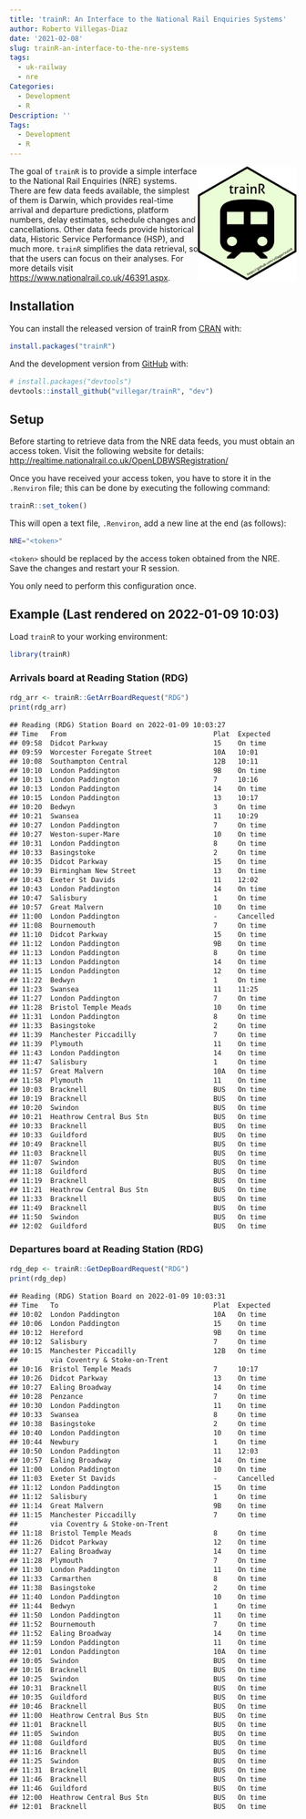 ```yaml
---
title: 'trainR: An Interface to the National Rail Enquiries Systems'
author: Roberto Villegas-Diaz
date: '2021-02-08'
slug: trainR-an-interface-to-the-nre-systems
tags:
  - uk-railway
  - nre
Categories:
  - Development
  - R
Description: ''
Tags:
  - Development
  - R
---
```


<img src="https://raw.githubusercontent.com/villegar/trainR/main/inst/images/logo.png" alt="logo" align="right" height=200px/>

The goal of `trainR` is to provide a simple interface to the 
National Rail Enquiries (NRE) systems. There are few data feeds 
available, the simplest of them is Darwin, which provides real-time 
arrival and departure predictions, platform numbers, delay estimates, 
schedule changes and cancellations. Other data feeds provide historical 
data, Historic Service Performance (HSP), and much more. `trainR` 
simplifies the data retrieval, so that the users can focus on their 
analyses. For more details visit 
https://www.nationalrail.co.uk/46391.aspx.

## Installation

You can install the released version of trainR from [CRAN](https://CRAN.R-project.org) with:

``` r
install.packages("trainR")
```

And the development version from [GitHub](https://github.com/) with:

``` r
# install.packages("devtools")
devtools::install_github("villegar/trainR", "dev")
```

## Setup
Before starting to retrieve data from the NRE data feeds, you must obtain an access token. 
Visit the following website for details: http://realtime.nationalrail.co.uk/OpenLDBWSRegistration/

Once you have received your access token, you have to store it in the `.Renviron` file; this can be 
done by executing the following command:


```r
trainR::set_token()
```

This will open a text file, `.Renviron`, add a new line at the end (as follows):

```bash
NRE="<token>"
```

`<token>` should be replaced by the access token obtained from the NRE. Save the changes and restart 
your R session.

You only need to perform this configuration once.

## Example (Last rendered on 2022-01-09 10:03)

Load `trainR` to your working environment:

```r
library(trainR)
```

### Arrivals board at Reading Station (RDG)


```r
rdg_arr <- trainR::GetArrBoardRequest("RDG")
print(rdg_arr)
```

```
## Reading (RDG) Station Board on 2022-01-09 10:03:27
## Time   From                                    Plat  Expected
## 09:58  Didcot Parkway                          15    On time
## 09:59  Worcester Foregate Street               10A   10:01
## 10:08  Southampton Central                     12B   10:11
## 10:10  London Paddington                       9B    On time
## 10:13  London Paddington                       7     10:16
## 10:13  London Paddington                       14    On time
## 10:15  London Paddington                       13    10:17
## 10:20  Bedwyn                                  3     On time
## 10:21  Swansea                                 11    10:29
## 10:27  London Paddington                       7     On time
## 10:27  Weston-super-Mare                       10    On time
## 10:31  London Paddington                       8     On time
## 10:33  Basingstoke                             2     On time
## 10:35  Didcot Parkway                          15    On time
## 10:39  Birmingham New Street                   13    On time
## 10:43  Exeter St Davids                        11    12:02
## 10:43  London Paddington                       14    On time
## 10:47  Salisbury                               1     On time
## 10:57  Great Malvern                           10    On time
## 11:00  London Paddington                       -     Cancelled
## 11:08  Bournemouth                             7     On time
## 11:10  Didcot Parkway                          15    On time
## 11:12  London Paddington                       9B    On time
## 11:13  London Paddington                       8     On time
## 11:13  London Paddington                       14    On time
## 11:15  London Paddington                       12    On time
## 11:22  Bedwyn                                  1     On time
## 11:23  Swansea                                 11    11:25
## 11:27  London Paddington                       7     On time
## 11:28  Bristol Temple Meads                    10    On time
## 11:31  London Paddington                       8     On time
## 11:33  Basingstoke                             2     On time
## 11:39  Manchester Piccadilly                   7     On time
## 11:39  Plymouth                                11    On time
## 11:43  London Paddington                       14    On time
## 11:47  Salisbury                               1     On time
## 11:57  Great Malvern                           10A   On time
## 11:58  Plymouth                                11    On time
## 10:03  Bracknell                               BUS   On time
## 10:19  Bracknell                               BUS   On time
## 10:20  Swindon                                 BUS   On time
## 10:21  Heathrow Central Bus Stn                BUS   On time
## 10:33  Bracknell                               BUS   On time
## 10:33  Guildford                               BUS   On time
## 10:49  Bracknell                               BUS   On time
## 11:03  Bracknell                               BUS   On time
## 11:07  Swindon                                 BUS   On time
## 11:18  Guildford                               BUS   On time
## 11:19  Bracknell                               BUS   On time
## 11:21  Heathrow Central Bus Stn                BUS   On time
## 11:33  Bracknell                               BUS   On time
## 11:49  Bracknell                               BUS   On time
## 11:50  Swindon                                 BUS   On time
## 12:02  Guildford                               BUS   On time
```

### Departures board at Reading Station (RDG)


```r
rdg_dep <- trainR::GetDepBoardRequest("RDG")
print(rdg_dep)
```

```
## Reading (RDG) Station Board on 2022-01-09 10:03:31
## Time   To                                      Plat  Expected
## 10:02  London Paddington                       10A   On time
## 10:06  London Paddington                       15    On time
## 10:12  Hereford                                9B    On time
## 10:12  Salisbury                               7     On time
## 10:15  Manchester Piccadilly                   12B   On time
##        via Coventry & Stoke-on-Trent           
## 10:16  Bristol Temple Meads                    7     10:17
## 10:26  Didcot Parkway                          13    On time
## 10:27  Ealing Broadway                         14    On time
## 10:28  Penzance                                7     On time
## 10:30  London Paddington                       11    On time
## 10:33  Swansea                                 8     On time
## 10:38  Basingstoke                             2     On time
## 10:40  London Paddington                       10    On time
## 10:44  Newbury                                 1     On time
## 10:50  London Paddington                       11    12:03
## 10:57  Ealing Broadway                         14    On time
## 11:00  London Paddington                       10    On time
## 11:03  Exeter St Davids                        -     Cancelled
## 11:12  London Paddington                       15    On time
## 11:12  Salisbury                               1     On time
## 11:14  Great Malvern                           9B    On time
## 11:15  Manchester Piccadilly                   7     On time
##        via Coventry & Stoke-on-Trent           
## 11:18  Bristol Temple Meads                    8     On time
## 11:26  Didcot Parkway                          12    On time
## 11:27  Ealing Broadway                         14    On time
## 11:28  Plymouth                                7     On time
## 11:30  London Paddington                       11    On time
## 11:33  Carmarthen                              8     On time
## 11:38  Basingstoke                             2     On time
## 11:40  London Paddington                       10    On time
## 11:44  Bedwyn                                  1     On time
## 11:50  London Paddington                       11    On time
## 11:52  Bournemouth                             7     On time
## 11:52  Ealing Broadway                         14    On time
## 11:59  London Paddington                       11    On time
## 12:01  London Paddington                       10A   On time
## 10:05  Swindon                                 BUS   On time
## 10:16  Bracknell                               BUS   On time
## 10:25  Swindon                                 BUS   On time
## 10:31  Bracknell                               BUS   On time
## 10:35  Guildford                               BUS   On time
## 10:46  Bracknell                               BUS   On time
## 11:00  Heathrow Central Bus Stn                BUS   On time
## 11:01  Bracknell                               BUS   On time
## 11:05  Swindon                                 BUS   On time
## 11:08  Guildford                               BUS   On time
## 11:16  Bracknell                               BUS   On time
## 11:25  Swindon                                 BUS   On time
## 11:31  Bracknell                               BUS   On time
## 11:46  Bracknell                               BUS   On time
## 11:46  Guildford                               BUS   On time
## 12:00  Heathrow Central Bus Stn                BUS   On time
## 12:01  Bracknell                               BUS   On time
```
